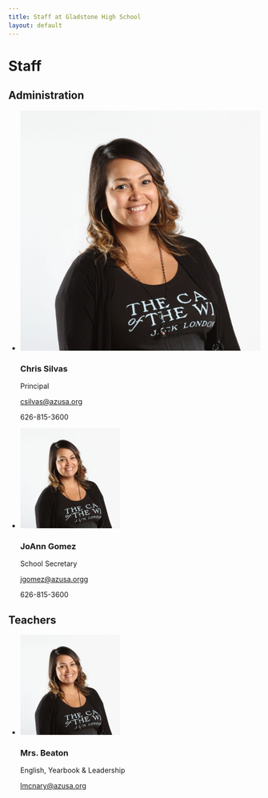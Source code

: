 ```yaml
---
title: Staff at Gladstone High School
layout: default
---
```


<h1>Staff</h1>

<div class="staff-list">
  <section>
    <h2>Administration</h2>
    <ul>
      <li>
        <img src="/images/teachers/img_2804.jpg" alt="TODO: Add Teacher’s Name" />
        <h3>Chris Silvas</h3>
        <p class="title">Principal</p>
        <p><a href="mailto:csilvas@azusa.org">csilvas@azusa.org</a></p>
        <p>626-815-3600</p>
      </li>
      <li>
        <img src="/images/teachers/img_2804.jpg" width="200" alt="TODO: Add Teacher’s Name" />
        <h3>JoAnn Gomez</h3>
        <p class="title">School Secretary</p>
        <p><a href="mailto:jgomez@azusa.org">jgomez@azusa.orgg</a></p>
        <p>626-815-3600</p>
      </li>
    </ul>
  </section>

  <section id="teachers">
    <h2>Teachers</h2>
    <ul>
      <li>
        <img src="/images/teachers/img_2804.jpg" width="200" alt="TODO: Add Teacher’s Name" />
        <h3>Mrs. Beaton</h3>
        <p class="title">English, Yearbook &amp; Leadership</p>
        <p><a href="mailto:lmcnary@azusa.org">lmcnary@azusa.org</a></p>
      </li>
    </ul>

  </section>

</div><!-- /.staff-list -->

